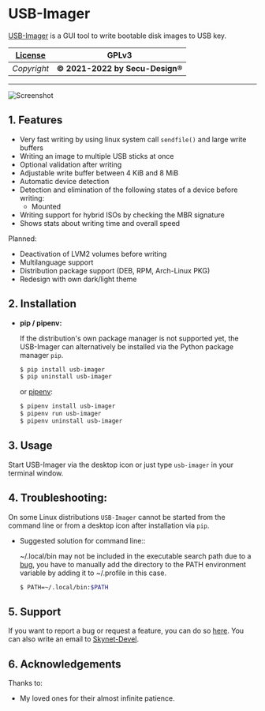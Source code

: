 # USB-Imager

[USB-Imager] is a GUI tool to write bootable disk images to USB key.

|[License]   | GPLv3
|--------    | --------
|*Copyright* | **&copy; 2021-2022 by Secu-Design&reg;**
- - - - - - -

![Screenshot]

## 1. Features

- Very fast writing by using linux system call `sendfile()` and large write buffers
- Writing an image to multiple USB sticks at once
- Optional validation after writing
- Adjustable write buffer between 4 KiB and 8 MiB
- Automatic device detection
- Detection and elimination of the following states of a device before writing:
    - Mounted
- Writing support for hybrid ISOs by checking the MBR signature
- Shows stats about writing time and overall speed

Planned:

- Deactivation of LVM2 volumes before writing
- Multilanguage support
- Distribution package support (DEB, RPM, Arch-Linux PKG)
- Redesign with own dark/light theme


## 2. Installation

- **pip / pipenv:**

    If the distribution's own package manager is not supported yet, the USB-Imager can alternatively be installed via the Python package manager `pip`.

    ```bash
    $ pip install usb-imager
    $ pip uninstall usb-imager
    ```

    or [pipenv]:

    ```bash
    $ pipenv install usb-imager
    $ pipenv run usb-imager
    $ pipenv uninstall usb-imager
    ```


## 3. Usage

Start USB-Imager via the desktop icon or just type `usb-imager` in your terminal window.


## 4. Troubleshooting:

On some Linux distributions `USB-Imager` cannot be started from the command line or from a desktop icon after installation via `pip`.

- Suggested solution for command line::

    ~/.local/bin may not be included in the executable search path due to a [bug], you have to manually add the directory to the PATH environment variable by adding it to ~/.profile in this case.

    ```bash
    $ PATH=~/.local/bin:$PATH
    ```


## 5. Support

If you want to report a bug or request a feature, you can do so [here].
You can also write an email to [Skynet-Devel].

## 6. Acknowledgements

Thanks to:

- My loved ones for their almost infinite patience.



[USB-Imager]: https://pypi.org/project/usb-imager/
[License]: https://www.gnu.org/licenses/gpl-3.0-standalone.html
[Screenshot]: https://gitlab.com/secu-design/usb-imager/-/raw/master/Screenshot.webp
[Skynet-Devel]: mailto:skynet-devel.tech@secu-design.com

[pipenv]: https://pypi.org/project/pipenv/
[here]: https://gitlab.com/secu-design/usb-imager/issues

[bug]: https://bugs.debian.org/cgi-bin/bugreport.cgi?bug=820856
